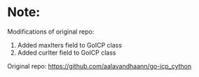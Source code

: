 # Note:
Modifications of original repo:
1. Added maxIters field to GoICP class
2. Added curIter field to GoICP class

Original repo: https://github.com/aalavandhaann/go-icp_cython